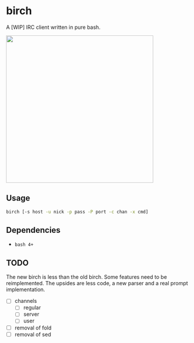 # birch

A [WIP] IRC client written in pure bash.

<img src="https://i.imgur.com/AbeKUg4.jpg" width="400px">

## Usage

```sh
birch [-s host -u nick -p pass -P port -c chan -x cmd]
```

## Dependencies

- `bash 4+`


## TODO

The new birch is less than the old birch. Some features need
to be reimplemented. The upsides are less code, a new parser
and a real prompt implementation.

- [ ] channels
    - [ ] regular
    - [ ] server
    - [ ] user
- [ ] removal of fold
- [ ] removal of sed
